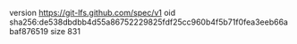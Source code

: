 version https://git-lfs.github.com/spec/v1
oid sha256:de538dbdbb4d55a86752229825fdf25cc960b4f5b71f0fea3eeb66abaf876519
size 831
